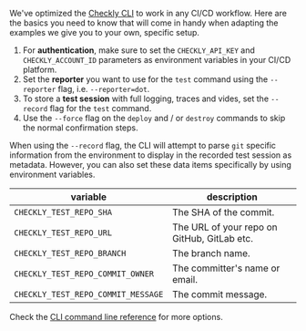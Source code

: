 ---
---
We've optimized the [Checkly CLI](/docs/cli) to work in any CI/CD workflow. Here are the basics you need to know that
will come in handy when adapting the examples we give you to your own, specific setup.

1. For **authentication**, make sure to set the `CHECKLY_API_KEY` and `CHECKLY_ACCOUNT_ID` parameters as environment variables
in your CI/CD platform.
2. Set the **reporter** you want to use for the `test` command using the `--reporter` flag, i.e. `--reporter=dot`.
3. To store a **test session** with full logging, traces and vides, set the `--record` flag for the `test` command.
4. Use the `--force` flag on the `deploy` and / or `destroy` commands to skip the normal confirmation steps.

When using the `--record` flag, the CLI will attempt to parse `git` specific information from
the environment to display in the recorded test session as metadata. However, you can also set these data items specifically 
by using environment variables.

| variable                            | description                                 |
|-------------------------------------|---------------------------------------------|
| `CHECKLY_TEST_REPO_SHA`             | The SHA of the commit.                      |
| `CHECKLY_TEST_REPO_URL`             | The URL of your repo on GitHub, GitLab etc. |
| `CHECKLY_TEST_REPO_BRANCH`          | The branch name.                            |
| `CHECKLY_TEST_REPO_COMMIT_OWNER`    | The committer's name or email.              |
| `CHECKLY_TEST_REPO_COMMIT_MESSAGE`  | The commit message.                         |

Check the [CLI command line reference](/docs/cli/command-line-reference) for more options.
